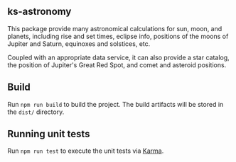 ## ks-astronomy

This package provide many astronomical calculations for sun, moon, and planets, including rise and set times, eclipse info, positions of the moons of Jupiter and Saturn, equinoxes and solstices, etc.

Coupled with an appropriate data service, it can also provide a star catalog, the position of Jupiter's Great Red Spot, and comet and asteroid positions.

## Build

Run `npm run build` to build the project. The build artifacts will be stored in the `dist/` directory.

## Running unit tests

Run `npm run test` to execute the unit tests via [Karma](https://karma-runner.github.io).
